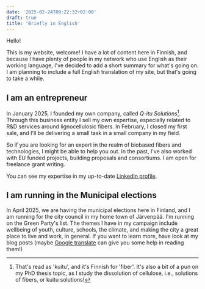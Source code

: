 ```yaml
---
date: '2025-02-24T09:22:32+02:00'
draft: true
title: 'Briefly in English'
---
```

Hello!

This is my website, welcome! I have a lot of content here in Finnish, and because I have plenty of people in my network who use English as their working language, I've decided to add a short summary for what's going on. I am planning to include a full English translation of my site, but that's going to take a while.

## I am an entrepreneur

In January 2025, I founded my own company, called *Q-itu Solutions*[^1]. Through this business entity I sell my own expertise, especially related to R&D services around lignocellulosic fibers. In February, I closed my first sale, and I'll be delivering a small task in a small company in my field.

So if you are looking for an expert in the realm of biobased fibers and technologies, I might be able to help you out. In the past, I've also worked with EU funded projects, building proposals and consortiums. I am open for freelance grant writing. 

You can see my expertise in my up-to-date [LinkedIn profile](https://www.linkedin.com/in/anttikoistinen/).

## I am running in the Municipal elections

In April 2025, we are having the municipal elections here in Finland, and I am running for the city council in my home town of Järvenpää. I'm running on the Green Party's list. The themes I have in my campaign include wellbeing of youth, culture, schools, the climate, and making the city a great place to live and work, in general. If you want to learn more, have look at my blog posts (maybe [Google translate](https://anttikoistinen-fi.translate.goog/julkaisut/?_x_tr_sl=fi&_x_tr_tl=en&_x_tr_hl=fi&_x_tr_pto=wapp) can give you some help in reading them!)

[^1]: That's read as 'kuitu', and it's Finnish for 'fiber'. It's also a bit of a pun on my PhD thesis topic, as I study the dissolution of cellulose, i.e., solutions of fibers, or kuitu solutions!